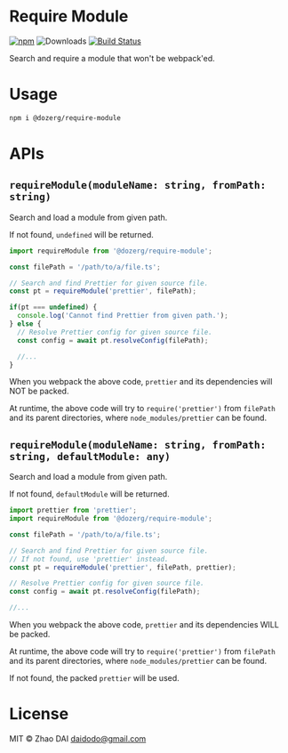 # Require Module

[![npm](https://img.shields.io/npm/v/@dozerg/require-module.svg)](https://www.npmjs.com/package/@dozerg/require-module)
![Downloads](https://img.shields.io/npm/dm/@dozerg/require-module.svg)
[![Build Status](https://github.com/daidodo/require-module/actions/workflows/node.js.yml/badge.svg)](https://github.com/daidodo/require-module/actions)

Search and require a module that won't be webpack'ed.

# Usage

```sh
npm i @dozerg/require-module
```

# APIs

## `requireModule(moduleName: string, fromPath: string)`

Search and load a module from given path.

If not found, `undefined` will be returned.

```ts
import requireModule from '@dozerg/require-module';

const filePath = '/path/to/a/file.ts';

// Search and find Prettier for given source file.
const pt = requireModule('prettier', filePath);

if(pt === undefined) {
  console.log('Cannot find Prettier from given path.');
} else {
  // Resolve Prettier config for given source file.
  const config = await pt.resolveConfig(filePath);

  //...
}
```

When you webpack the above code, `prettier` and its dependencies will NOT be packed.

At runtime, the above code will try to `require('prettier')` from `filePath` and its parent directories, where `node_modules/prettier` can be found.

## `requireModule(moduleName: string, fromPath: string, defaultModule: any)`

Search and load a module from given path.

If not found, `defaultModule` will be returned.

```ts
import prettier from 'prettier';
import requireModule from '@dozerg/require-module';

const filePath = '/path/to/a/file.ts';

// Search and find Prettier for given source file.
// If not found, use 'prettier' instead.
const pt = requireModule('prettier', filePath, prettier);

// Resolve Prettier config for given source file.
const config = await pt.resolveConfig(filePath);

//...
```

When you webpack the above code, `prettier` and its dependencies WILL be packed.

At runtime, the above code will try to `require('prettier')` from `filePath` and its parent directories, where `node_modules/prettier` can be found.

If not found, the packed `prettier` will be used.

# License

MIT © Zhao DAI <daidodo@gmail.com>
